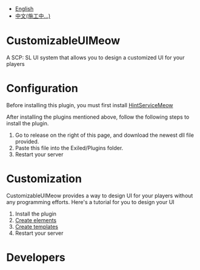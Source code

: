 - [English](https://github.com/MeowServer/CustomizableUIMeow/blob/main/README.md)
- [中文(施工中...)](https://github.com/MeowServer/CustomizableUIMeow/blob/main/README_Zh.md)
# CustomizableUIMeow
 A SCP: SL UI system that allows you to design a customized UI for your players
#  Configuration
Before installing this plugin, you must first install [HintServiceMeow](https://github.com/MeowServer/HintServiceMeow)
    
After installing the plugins mentioned above, follow the following steps to install the plugin.
1.	Go to release on the right of this page, and download the newest dll file provided.
2.	Paste this file into the Exiled/Plugins folder.
3.	Restart your server

# Customization
CustomizableUIMeow provides a way to design UI for your players without any programming efforts.
Here's a tutorial for you to design your UI
1. Install the plugin
2. [Create elements](./Tutorial/CreateElements.md)
3. [Create templates](./Tutorial/CreateTemplates.md)
4. Restart your server

# Developers